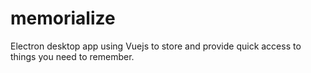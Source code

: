 # memorialize
Electron desktop app using Vuejs to store and provide quick access to things you need to remember.
